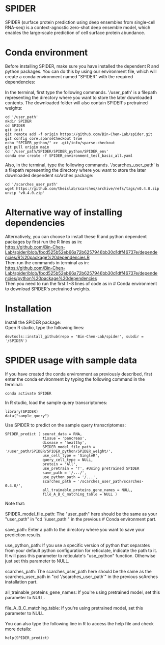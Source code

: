 # SPIDER
SPIDER (surface protein prediction using deep ensembles from single-cell RNA-seq) is a context-agnostic zero-shot deep ensemble model, which enables the large-scale prediction of cell surface protein abundance. 

# Conda environment
Before installing SPIDER, make sure you have installed the dependent R and python packages. You can do this by using our environment file, which will create a conda environment named "SPIDER" with the required dependencies: <br /> <br />
In the terminal, first type the following commands. '/user_path' is a filepath representing the directory where you want to store the later downloaded contents. The downloaded folder will also contain SPIDER's pretrained weights: <br />
```
cd '/user_path' 
mkdir SPIDER
cd SPIDER
git init
git remote add -f origin https://github.com/Bin-Chen-Lab/spider.git
git config core.sparseCheckout true
echo "SPIDER_python/" >> .git/info/sparse-checkout
git pull origin main
cd '/user_path/SPIDER/SPIDER_python/SPIDER_env'
conda env create -f SPIDER_environment_test_basic_all.yaml
```
Also, in the terminal, type the following commands. '/scarches_user_path' is a filepath representing the directory where you want to store the later downloaded dependent scArches package:
```
cd '/scarches_user_path' 
wget https://github.com/theislab/scarches/archive/refs/tags/v0.4.0.zip
unzip 'v0.4.0.zip'
```
# Alternative way of installing dependencies
Alternatively, you can choose to install these R and python dependent packages by first run the R lines as in: <br />
https://github.com/Bin-Chen-Lab/spider/blob/fbcd525b52eb66a72b6257946bb30d1dff46737e/dependencies/R%20package%20dependencies.R <br />
Then run the commands in terminal as in: <br />
https://github.com/Bin-Chen-Lab/spider/blob/fbcd525b52eb66a72b6257946bb30d1dff46737e/dependencies/python%20package%20dependencies <br />
Then you need to run the first 1~8 lines of code as in # Conda environment to download SPIDER's pretrained weights. 

# Installation
Install the SPIDER package: <br />
Open R studio, type the following lines: <br />
```
devtools::install_github(repo = 'Bin-Chen-Lab/spider', subdir = '/SPIDER')
``` 

# SPIDER usage with sample data
If you have created the conda environment as previously described, first enter the conda environment by typing the following command in the terminal:
```
conda activate SPIDER
```

In R studio, load the sample query transcriptomes:
```
library(SPIDER)
data("sample_query")
```

Use SPIDER to predict on the sample query transcriptomes:
```
SPIDER_predict ( seurat_data = RNA,
                 tissue = 'pancreas',
                 disease = 'healthy',
                 SPIDER_model_file_path = '/user_path/SPIDER/SPIDER_python/SPIDER_weight/', 
                 use_cell_type = 'SingleR',
                 query_cell_type = NULL,
                 protein = 'All',
                 use_pretrain = 'T', #Using pretrained SPIDER
                 save_path = '/.../', 
                 use_python_path = '/...', 
                 scarches_path = '/scarches_user_path/scarches-0.4.0/',
                 all_trainable_proteins_gene_names = NULL, 
                 file_A_B_C_matching_table = NULL ) 
```
Note that:<br /><br />
SPIDER_model_file_path: The "user_path" here should be the same as your "user_path" in "cd '/user_path'" in the previous # Conda environment part. <br /><br />
save_path: Enter a path to the directory where you want to save your prediction results. <br /><br />
use_python_path: If you use a specific version of python that separates from your default python configuration for reticulate, indicate the path to it. It will pass this parameter to reticulate's "use_python" function. Otherwise just set this parameter to NULL. <br /><br />
scarches_path: The scarches_user_path here should be the same as the scarches_user_path in "cd '/scarches_user_path'" in the previous scArches installation part. <br /><br />
all_trainable_proteins_gene_names: If you're using pretrained model, set this parameter to NULL. <br /><br />
file_A_B_C_matching_table: If you're using pretrained model, set this parameter to NULL <br /><br />
You can also type the following line in R to access the help file and check more details: <br />
```
help(SPIDER_predict)
```
